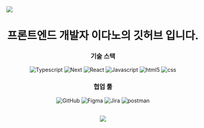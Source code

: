 <img src="https://user-images.githubusercontent.com/93601210/218406062-31889b66-09ba-4118-a9d7-46d4432de146.png" />


<div align="center">


#  프론트엔드 개발자 이다노의 깃허브 입니다. 


### 기술 스택

![Typescript](https://img.shields.io/badge/Typescript-3178C6?style=for-the-badge&logo=Typescript&logoColor=FFFFFF)
![Next](https://img.shields.io/badge/Next-#000000?style=for-the-badge&logo=Next&logoColor=white)
![React](https://img.shields.io/badge/react-61DAFB?style=for-the-badge&logo=react&logoColor=black)
![Javascript](https://img.shields.io/badge/Javascript-F7DF1E?style=for-the-badge&logo=Javascript&logoColor=FFFFFF)
![html5](https://img.shields.io/badge/HTML5-E34F26?style=for-the-badge&logo=html5&logoColor=FFFFFF)
![css](https://img.shields.io/badge/CSS3-1572B6?style=for-the-badge&logo=CSS3&logoColor=FFFFFF)


### 협업 툴
![GitHub](https://img.shields.io/badge/GitHub-181717?style=flat&logo=github&logoColor=white)
![Figma](https://img.shields.io/badge/Figma-F24E1E?style=flat&logo=figma&logoColor=white)
![Jira](https://img.shields.io/badge/Jira-#0052CC?style=flat&logo=jira&logoColor=white)
![postman](https://img.shields.io/badge/postman-FF6C37?style=flat&logo=postman&logoColor=white)<br>

<br/>

<img src="https://github-readme-stats.vercel.app/api/top-langs/?username=eksh7080&layout=compact">
</div>
